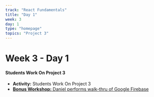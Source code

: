 ```yaml
---
track: "React Fundamentals"
title: "Day 1"
week: 3
day: 1
type: "homepage"
topics: "Project 3"
---
```



# Week 3 - Day 1

#### Students Work On Project 3
- **Activity:** Students Work On Project 3
- [**Bonus Workshop:** Daniel performs walk-thru of Google Firebase](https://generalassembly.zoom.us/rec/share/1MFqCO3N53lIQ4nowQLlfrEmDqbEeaa8hiFI-foLn09YNL9_Adw_6qbmgIXOiynQ?startTime=1598300155000)